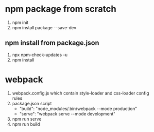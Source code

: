 # npm package from scratch
1. npm init
2. npm install package --save-dev
## npm install from package.json
1. npx npm-check-updates -u
2. npm install
# webpack
1. webpack.config.js which contain style-loader and css-loader config rules
2. package.json script
    - "build": "node_modules/.bin/webpack --mode production"
    - "serve": "webpack serve --mode development"
3. npm run serve
4. npm run build

